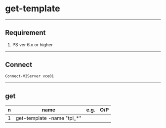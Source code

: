 # get-template

---

## Requirement
1. PS ver 6.x or higher

---

## Connect
````ps1
Connect-VIServer vce01
````

---

## get
|n|name|e.g.|O/P|
|-|----|----|---|
|1|get-template -name "tpl_*"||
